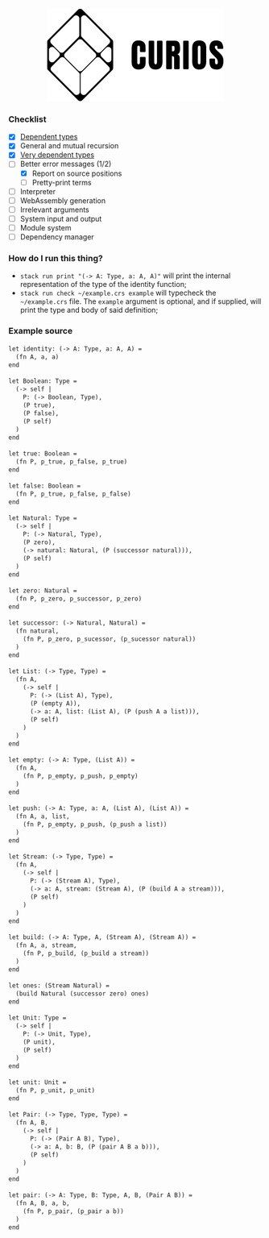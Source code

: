 <p align="center">
  <img width="350" height="183" src="https://github.com/valmirjunior0088/curios/raw/master/logo.png">
</p>

### Checklist

- [x] [Dependent types](https://www.microsoft.com/en-us/research/wp-content/uploads/1997/01/henk.pdf)
- [x] General and mutual recursion
- [x] [Very dependent types](http://www.nuprl.org/documents/Hickey/FormalObjectsinTypeTheory.pdf)
- [ ] Better error messages (1/2)
  - [x] Report on source positions
  - [ ] Pretty-print terms
- [ ] Interpreter
- [ ] WebAssembly generation
- [ ] Irrelevant arguments
- [ ] System input and output
- [ ] Module system
- [ ] Dependency manager

### How do I run this thing?

- `stack run print "(-> A: Type, a: A, A)"` will print the internal representation of the type of the identity function;
- `stack run check ~/example.crs example` will typecheck the `~/example.crs` file. The `example` argument is optional, and if supplied, will print the type and body of said definition;

### Example source

```
let identity: (-> A: Type, a: A, A) =
  (fn A, a, a)
end

let Boolean: Type =
  (-> self |
    P: (-> Boolean, Type),
    (P true),
    (P false),
    (P self)
  )
end

let true: Boolean =
  (fn P, p_true, p_false, p_true)
end

let false: Boolean =
  (fn P, p_true, p_false, p_false)
end

let Natural: Type =
  (-> self |
    P: (-> Natural, Type),
    (P zero),
    (-> natural: Natural, (P (successor natural))),
    (P self)
  )
end

let zero: Natural =
  (fn P, p_zero, p_successor, p_zero)
end

let successor: (-> Natural, Natural) =
  (fn natural,
    (fn P, p_zero, p_sucessor, (p_sucessor natural))
  )
end

let List: (-> Type, Type) =
  (fn A,
    (-> self |
      P: (-> (List A), Type),
      (P (empty A)),
      (-> a: A, list: (List A), (P (push A a list))),
      (P self)
    )
  )
end

let empty: (-> A: Type, (List A)) =
  (fn A,
    (fn P, p_empty, p_push, p_empty)
  )
end

let push: (-> A: Type, a: A, (List A), (List A)) =
  (fn A, a, list,
    (fn P, p_empty, p_push, (p_push a list))
  )
end

let Stream: (-> Type, Type) =
  (fn A,
    (-> self |
      P: (-> (Stream A), Type),
      (-> a: A, stream: (Stream A), (P (build A a stream))),
      (P self)
    )
  )
end

let build: (-> A: Type, A, (Stream A), (Stream A)) =
  (fn A, a, stream,
    (fn P, p_build, (p_build a stream))
  )
end

let ones: (Stream Natural) =
  (build Natural (successor zero) ones)
end

let Unit: Type =
  (-> self |
    P: (-> Unit, Type),
    (P unit),
    (P self)
  )
end

let unit: Unit =
  (fn P, p_unit, p_unit)
end

let Pair: (-> Type, Type, Type) =
  (fn A, B,
    (-> self |
      P: (-> (Pair A B), Type),
      (-> a: A, b: B, (P (pair A B a b))),
      (P self)
    )
  )
end

let pair: (-> A: Type, B: Type, A, B, (Pair A B)) =
  (fn A, B, a, b,
    (fn P, p_pair, (p_pair a b))
  )
end
```
